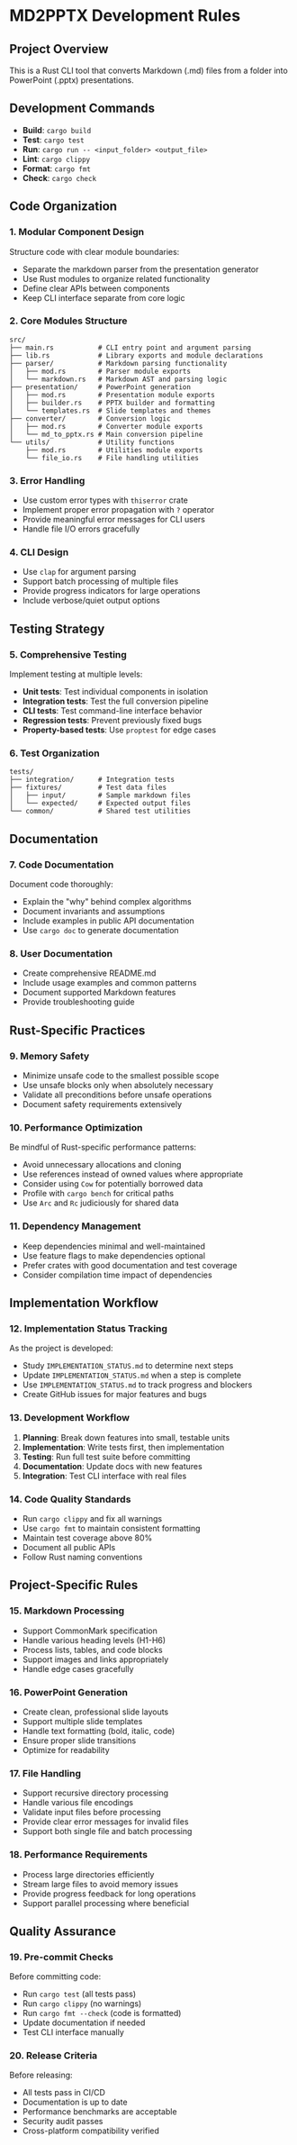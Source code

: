 # MD2PPTX Development Rules

## Project Overview
This is a Rust CLI tool that converts Markdown (.md) files from a folder into PowerPoint (.pptx) presentations.

## Development Commands
- **Build**: `cargo build`
- **Test**: `cargo test`
- **Run**: `cargo run -- <input_folder> <output_file>`
- **Lint**: `cargo clippy`
- **Format**: `cargo fmt`
- **Check**: `cargo check`

## Code Organization

### 1. Modular Component Design
Structure code with clear module boundaries:
- Separate the markdown parser from the presentation generator
- Use Rust modules to organize related functionality
- Define clear APIs between components
- Keep CLI interface separate from core logic

### 2. Core Modules Structure
```
src/
├── main.rs           # CLI entry point and argument parsing
├── lib.rs            # Library exports and module declarations
├── parser/           # Markdown parsing functionality
│   ├── mod.rs        # Parser module exports
│   └── markdown.rs   # Markdown AST and parsing logic
├── presentation/     # PowerPoint generation
│   ├── mod.rs        # Presentation module exports
│   ├── builder.rs    # PPTX builder and formatting
│   └── templates.rs  # Slide templates and themes
├── converter/        # Conversion logic
│   ├── mod.rs        # Converter module exports
│   └── md_to_pptx.rs # Main conversion pipeline
└── utils/            # Utility functions
    ├── mod.rs        # Utilities module exports
    └── file_io.rs    # File handling utilities
```

### 3. Error Handling
- Use custom error types with `thiserror` crate
- Implement proper error propagation with `?` operator
- Provide meaningful error messages for CLI users
- Handle file I/O errors gracefully

### 4. CLI Design
- Use `clap` for argument parsing
- Support batch processing of multiple files
- Provide progress indicators for large operations
- Include verbose/quiet output options

## Testing Strategy

### 5. Comprehensive Testing
Implement testing at multiple levels:
- **Unit tests**: Test individual components in isolation
- **Integration tests**: Test the full conversion pipeline
- **CLI tests**: Test command-line interface behavior
- **Regression tests**: Prevent previously fixed bugs
- **Property-based tests**: Use `proptest` for edge cases

### 6. Test Organization
```
tests/
├── integration/      # Integration tests
├── fixtures/         # Test data files
│   ├── input/        # Sample markdown files
│   └── expected/     # Expected output files
└── common/           # Shared test utilities
```

## Documentation

### 7. Code Documentation
Document code thoroughly:
- Explain the "why" behind complex algorithms
- Document invariants and assumptions
- Include examples in public API documentation
- Use `cargo doc` to generate documentation

### 8. User Documentation
- Create comprehensive README.md
- Include usage examples and common patterns
- Document supported Markdown features
- Provide troubleshooting guide

## Rust-Specific Practices

### 9. Memory Safety
- Minimize unsafe code to the smallest possible scope
- Use unsafe blocks only when absolutely necessary
- Validate all preconditions before unsafe operations
- Document safety requirements extensively

### 10. Performance Optimization
Be mindful of Rust-specific performance patterns:
- Avoid unnecessary allocations and cloning
- Use references instead of owned values where appropriate
- Consider using `Cow` for potentially borrowed data
- Profile with `cargo bench` for critical paths
- Use `Arc` and `Rc` judiciously for shared data

### 11. Dependency Management
- Keep dependencies minimal and well-maintained
- Use feature flags to make dependencies optional
- Prefer crates with good documentation and test coverage
- Consider compilation time impact of dependencies

## Implementation Workflow

### 12. Implementation Status Tracking
As the project is developed:
- Study `IMPLEMENTATION_STATUS.md` to determine next steps
- Update `IMPLEMENTATION_STATUS.md` when a step is complete
- Use `IMPLEMENTATION_STATUS.md` to track progress and blockers
- Create GitHub issues for major features and bugs

### 13. Development Workflow
1. **Planning**: Break down features into small, testable units
2. **Implementation**: Write tests first, then implementation
3. **Testing**: Run full test suite before committing
4. **Documentation**: Update docs with new features
5. **Integration**: Test CLI interface with real files

### 14. Code Quality Standards
- Run `cargo clippy` and fix all warnings
- Use `cargo fmt` to maintain consistent formatting
- Maintain test coverage above 80%
- Document all public APIs
- Follow Rust naming conventions

## Project-Specific Rules

### 15. Markdown Processing
- Support CommonMark specification
- Handle various heading levels (H1-H6)
- Process lists, tables, and code blocks
- Support images and links appropriately
- Handle edge cases gracefully

### 16. PowerPoint Generation
- Create clean, professional slide layouts
- Support multiple slide templates
- Handle text formatting (bold, italic, code)
- Ensure proper slide transitions
- Optimize for readability

### 17. File Handling
- Support recursive directory processing
- Handle various file encodings
- Validate input files before processing
- Provide clear error messages for invalid files
- Support both single file and batch processing

### 18. Performance Requirements
- Process large directories efficiently
- Stream large files to avoid memory issues
- Provide progress feedback for long operations
- Support parallel processing where beneficial

## Quality Assurance

### 19. Pre-commit Checks
Before committing code:
- Run `cargo test` (all tests pass)
- Run `cargo clippy` (no warnings)
- Run `cargo fmt --check` (code is formatted)
- Update documentation if needed
- Test CLI interface manually

### 20. Release Criteria
Before releasing:
- All tests pass in CI/CD
- Documentation is up to date
- Performance benchmarks are acceptable
- Security audit passes
- Cross-platform compatibility verified
